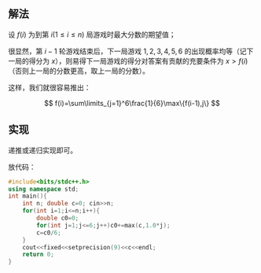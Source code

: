 ## 解法

设 $f(i)$ 为到第 $i(1\le i\le n)$ 局游戏时最大分数的期望值；

很显然，第 $i-1$ 轮游戏结束后，下一局游戏 $1,2,3,4,5,6$ 的出现概率均等（记下一局的得分为 $x$），则易得下一局游戏的得分对答案有贡献的充要条件为 $x>f(i)$（否则上一局的分数更高，取上一局的分数）。

这样，我们就很容易推出：

$$
f(i)=\sum\limits_{j=1}^6\frac{1}{6}\max\{f(i-1),j\}
$$

## 实现

递推或递归实现即可。

放代码：

```cpp
#include<bits/stdc++.h>
using namespace std;
int main(){
    int n; double c=0; cin>>n;
    for(int i=1;i<=n;i++){
        double c0=0;
        for(int j=1;j<=6;j++)c0+=max(c,1.0*j);
        c=c0/6;
    }
    cout<<fixed<<setprecision(9)<<c<<endl;
    return 0;
}
```
